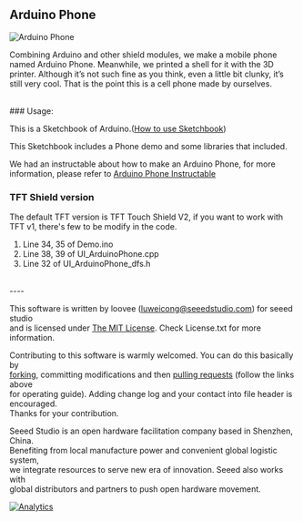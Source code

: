 Arduino Phone
---------------------------------------------------------

![Arduino Phone](http://cdn.instructables.com/FB8/OHIG/HJ6053CU/FB8OHIGHJ6053CU.MEDIUM.jpg)


Combining Arduino and other shield modules, we make a mobile phone named Arduino Phone. Meanwhile, we printed a shell for it with the 3D printer. Although it’s not such fine as you think, even a little bit clunky, it’s still very cool. That is the point this is a cell phone made by ourselves.


<br>
### Usage:

This is a Sketchbook of Arduino.([How to use Sketchbook](http://www.seeedstudio.com/wiki/How_To_Use_Sketchbook "How to use Sketchbook"))

This Sketchbook includes a Phone demo and some libraries that included. 

We had an instructable about how to make an Arduino Phone, for more information, please refer to [Arduino Phone Instructable](http://www.instructables.com/id/ArduinoPhone/)


### TFT Shield version

The default TFT version is TFT Touch Shield V2, if you want to work with TFT v1, there's few to be modify in the code.

1. Line 34, 35 of Demo.ino
2. Line 38, 39 of UI_ArduinoPhone.cpp
3. Line 32 of UI_ArduinoPhone_dfs.h

<br>
----

This software is written by loovee ([luweicong@seeedstudio.com](luweicong@seeedstudio.com)) for seeed studio<br>
and is licensed under [The MIT License](http://opensource.org/licenses/mit-license.php). Check License.txt for more information.<br>

Contributing to this software is warmly welcomed. You can do this basically by<br>
[forking](https://help.github.com/articles/fork-a-repo), committing modifications and then [pulling requests](https://help.github.com/articles/using-pull-requests) (follow the links above<br>
for operating guide). Adding change log and your contact into file header is encouraged.<br>
Thanks for your contribution.

Seeed Studio is an open hardware facilitation company based in Shenzhen, China. <br>
Benefiting from local manufacture power and convenient global logistic system, <br>
we integrate resources to serve new era of innovation. Seeed also works with <br>
global distributors and partners to push open hardware movement.<br>



[![Analytics](https://ga-beacon.appspot.com/UA-46589105-3/ArduinoPhone)](https://github.com/igrigorik/ga-beacon)



